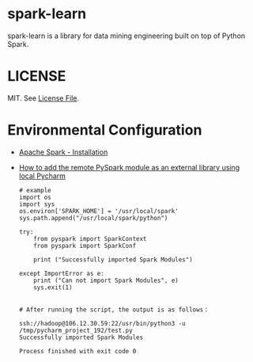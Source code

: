 # spark-learn
spark-learn is a library for data mining engineering built on top of Python Spark.
# LICENSE
MIT. See [License File](https://github.com/Treers/spark-scorecard/blob/master/LICENSE).
# Environmental Configuration
- [Apache Spark - Installation](http://dblab.xmu.edu.cn/blog/1689-2/)

- [How to add the remote PySpark module as an external library using local Pycharm](https://blog.csdn.net/u011596455/article/details/78979378)

      # example
      import os
      import sys
      os.environ['SPARK_HOME'] = '/usr/local/spark'
      sys.path.append("/usr/local/spark/python")
     
      try:
          from pyspark import SparkContext
          from pyspark import SparkConf
     
          print ("Successfully imported Spark Modules")
     
      except ImportError as e:
          print ("Can not import Spark Modules", e)
          sys.exit(1)
          
          
      # After running the script, the output is as follows：
     
      ssh://hadoop@106.12.30.59:22/usr/bin/python3 -u /tmp/pycharm_project_192/test.py
      Successfully imported Spark Modules
     
      Process finished with exit code 0



